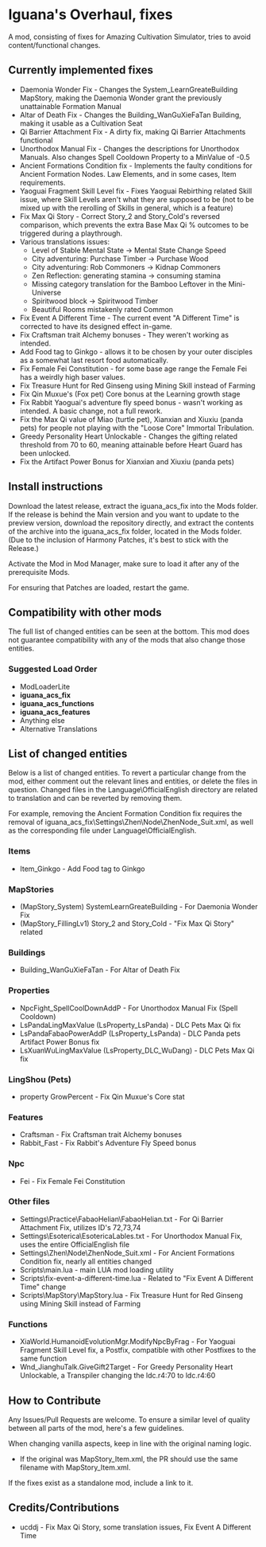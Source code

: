 # Iguana's Overhaul, fixes
A mod, consisting of fixes for Amazing Cultivation Simulator, tries to avoid content/functional changes.

## Currently implemented fixes

* Daemonia Wonder Fix - Changes the System_LearnGreateBuilding MapStory, making the Daemonia Wonder grant the previously unattainable Formation Manual
* Altar of Death Fix - Changes the Building_WanGuXieFaTan Building, making it usable as a Cultivation Seat
* Qi Barrier Attachment Fix - A dirty fix, making Qi Barrier Attachments functional
* Unorthodox Manual Fix - Changes the descriptions for Unorthodox Manuals. Also changes Spell Cooldown Property to a MinValue of -0.5
* Ancient Formations Condition fix - Implements the faulty conditions for Ancient Formation Nodes. Law Elements, and in some cases, Item requirements.
* Yaoguai Fragment Skill Level fix - Fixes Yaoguai Rebirthing related Skill issue, where Skill Levels aren't what they are supposed to be (not to be mixed up with the rerolling of Skills in general, which is a feature)
* Fix Max Qi Story - Correct Story_2 and Story_Cold's reversed comparison, which prevents the extra Base Max Qi % outcomes to be triggered during a playthrough.
* Various translations issues:
    * Level of Stable Mental State -> Mental State Change Speed
    * City adventuring: Purchase Timber -> Purchase Wood
    * City adventuring: Rob Commoners -> Kidnap Commoners
    * Zen Reflection: generating stamina -> consuming stamina
    * Missing category translation for the Bamboo Leftover in the Mini-Universe
    * Spiritwood block -> Spiritwood Timber
    * Beautiful Rooms mistakenly rated Common
* Fix Event A Different Time - The current event "A Different Time" is corrected to have its designed effect in-game.
* Fix Craftsman trait Alchemy bonuses - They weren't working as intended.
* Add Food tag to Ginkgo - allows it to be chosen by your outer disciples as a somewhat last resort food automatically.
* Fix Female Fei Constitution - for some base age range the Female Fei has a weirdly high baser values.
* Fix Treasure Hunt for Red Ginseng using Mining Skill instead of Farming
* Fix Qin Muxue's (Fox pet) Core bonus at the Learning growth stage
* Fix Rabbit Yaoguai's adventure fly speed bonus - wasn't working as intended. A basic change, not a full rework.
* Fix the Max Qi value of Miao (turtle pet), Xianxian and Xiuxiu (panda pets) for people not playing with the "Loose Core" Immortal Tribulation.
* Greedy Personality Heart Unlockable - Changes the gifting related threshold from 70 to 60, meaning attainable before Heart Guard has been unlocked.
* Fix the Artifact Power Bonus for  Xianxian and Xiuxiu (panda pets)

## Install instructions

Download the latest release, extract the iguana_acs_fix into the Mods folder. If the release is behind the Main version and you want to update to the preview version, download the repository directly, and extract the contents of the archive into the iguana_acs_fix folder, located in the Mods folder.
(Due to the inclusion of Harmony Patches, it's best to stick with the Release.)

Activate the Mod in Mod Manager, make sure to load it after any of the prerequisite Mods.

For ensuring that Patches are loaded, restart the game.

## Compatibility with other mods

The full list of changed entities can be seen at the bottom. This mod does not guarantee compatibility with any of the mods that also change those entities.

### Suggested Load Order

* ModLoaderLite
* **iguana_acs_fix**
* **iguana_acs_functions**
* **iguana_acs_features**
* Anything else
* Alternative Translations

## List of changed entities

Below is a list of changed entities. To revert a particular change from the mod, either comment out the relevant lines and entities, or delete the files in question. Changed files in the Language\OfficialEnglish directory are related to translation and can be reverted by removing them.

For example, removing the Ancient Formation Condition fix requires the removal of iguana_acs_fix\Settings\Zhen\Node\ZhenNode_Suit.xml, as well as the corresponding file under Language\OfficialEnglish.

### Items

* Item_Ginkgo - Add Food tag to Ginkgo

### MapStories

* (MapStory_System) SystemLearnGreateBuilding - For Daemonia Wonder Fix
* (MapStory_FillingLv1) Story_2 and Story_Cold - "Fix Max Qi Story" related

### Buildings

* Building_WanGuXieFaTan - For Altar of Death Fix

### Properties

* NpcFight_SpellCoolDownAddP - For Unorthodox Manual Fix (Spell Cooldown)
* LsPandaLingMaxValue (LsProperty_LsPanda) - DLC Pets Max Qi fix
* LsPandaFabaoPowerAddP (LsProperty_LsPanda) - DLC Panda pets Artifact Power Bonus fix
* LsXuanWuLingMaxValue (LsProperty_DLC_WuDang) - DLC Pets Max Qi fix

### LingShou (Pets)

* property GrowPercent - Fix Qin Muxue's Core stat

### Features

* Craftsman - Fix Craftsman trait Alchemy bonuses
* Rabbit_Fast - Fix Rabbit's Adventure Fly Speed bonus

### Npc

* Fei - Fix Female Fei Constitution

### Other files

* Settings\Practice\FabaoHelian\FabaoHelian.txt - For Qi Barrier Attachment Fix, utilizes ID's 72,73,74
* Settings\Esoterica\EsotericaLables.txt - For Unorthodox Manual Fix, uses the entire OfficialEnglish file
* Settings\Zhen\Node\ZhenNode_Suit.xml - For Ancient Formations Condition fix, nearly all entities changed
* Scripts\main.lua - main LUA mod loading utility
* Scripts\fix-event-a-different-time.lua - Related to "Fix Event A Different Time" change
* Scripts\MapStory\MapStory.lua - Fix Treasure Hunt for Red Ginseng using Mining Skill instead of Farming

### Functions

* XiaWorld.HumanoidEvolutionMgr.ModifyNpcByFrag - For Yaoguai Fragment Skill Level fix, a Postfix, compatible with other Postfixes to the same function
* Wnd_JianghuTalk.GiveGift2Target - For Greedy Personality Heart Unlockable, a Transpiler changing the ldc.r4:70 to ldc.r4:60

## How to Contribute

Any Issues/Pull Requests are welcome. To ensure a similar level of quality between all parts of the mod, here's a few guidelines.

When changing vanilla aspects, keep in line with the original naming logic.
* If the original was MapStory_Item.xml, the PR should use the same filename with MapStory_Item.xml.

If the fixes exist as a standalone mod, include a link to it.

## Credits/Contributions

* ucddj - Fix Max Qi Story, some translation issues, Fix Event A Different Time